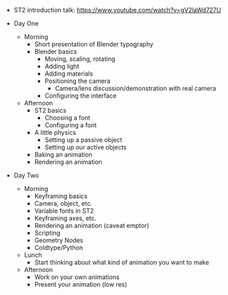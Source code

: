

- ST2 introduction talk: https://www.youtube.com/watch?v=gV2laWd727U


- Day One
    - Morning
        - Short presentation of Blender typography
        - Blender basics
            - Moving, scaling, rotating
            - Adding light
            - Adding materials
            - Positioning the camera
                - Camera/lens discussion/demonstration with real camera
            - Configuring the interface
    - Afternoon
        - ST2 basics
            - Choosing a font
            - Configuring a font
        - A little physics
            - Setting up a passive object
            - Setting up our active objects
        - Baking an animation
        - Rendering an animation

- Day Two
    - Morning
        - Keyframing basics
        - Camera, object, etc.
        - Variable fonts in ST2
        - Keyframing axes, etc.
        - Rendering an animation (caveat emptor)
        - Scripting
        - Geometry Nodes
        - Coldtype/Python
    - Lunch
        - Start thinking about what kind of animation you want to make
    - Afternoon
        - Work on your own animations
        - Present your animation (low res)
